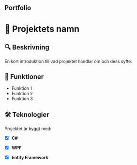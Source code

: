 ## Portfolio
# 📌 Projektets namn

## 🔍 Beskrivning
En kort introduktion till vad projektet handlar om och dess syfte.

## 🚀 Funktioner
- Funktion 1
- Funktion 2
- Funktion 3

## 🛠 Teknologier
Projektet är byggt med:
- [X] **C#**
- [X] **WPF**
- [X] **Entity Framework**




<!--
**Bjornanger/Bjornanger** is a ✨ _special_ ✨ repository because its `README.md` (this file) appears on your GitHub profile.

Here are some ideas to get you started:

- 🔭 I’m currently working on ...
- 🌱 I’m currently learning ...
- 👯 I’m looking to collaborate on ...
- 🤔 I’m looking for help with ...
- 💬 Ask me about ...
- 📫 How to reach me: ...
- 😄 Pronouns: ...
- ⚡ Fun fact: ...
-->
